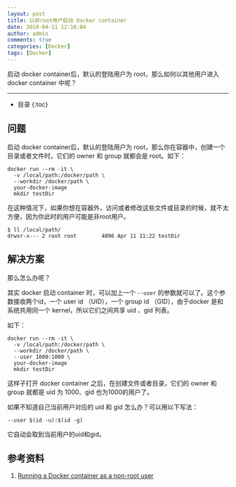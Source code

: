 ```yaml
---
layout: post
title: 以非root用户启动 Docker container
date: 2019-04-11 12:16:04
author: admin
comments: true
categories: [Docker]
tags: [Docker]
---
```


启动 docker container后，默认的登陆用户为 root，那么如何以其他用户进入docker container 中呢？

<!-- more -->
---




* 目录
{:toc}
## 问题

启动 docker container后，默认的登陆用户为 root，那么你在容器中，创建一个目录或者文件时，它们的 owner 和 group 就都会是 root。如下：

```shell
docker run --rm -it \
  -v /local/path:/docker/path \ 
  --workdir /docker/path \  
  your-docker-image 
  mkdir testDir 
```

在这种情况下，如果你想在容器外，访问或者修改这些文件或目录的时候，就不太方便，因为你此时的用户可能是非root用户。

```shell
$ ll /local/path/
drwxr-x--- 2 root root        4096 Apr 11 11:22 testDir
```

## 解决方案

那么怎么办呢？

其实 docker 启动 container 时，可以加上一个 `--user` 的参数就可以了。这个参数接收两个id，一个 user id （UID），一个 group id （GID），由于docker 是和 系统共用同一个 kernel，所以它们之间共享 uid 、gid 列表。

如下：

```shell
docker run --rm -it \
  -v /local/path:/docker/path \ 
  --workdir /docker/path \  
  --user 1000:1000 \ 
  your-docker-image 
  mkdir testDir 
```

这样子打开 docker container 之后，在创建文件或者目录，它们的 owner 和 group 就都是 uid 为 1000、gid 也为1000的用户了。

如果不知道自己当前用户对应的 uid 和 gid 怎么办？可以用以下写法：

```shell
--user $(id -u):$(id -g)
```

它自动会取到当前用户的uid和gid。

## 参考资料

1. [Running a Docker container as a non-root user](https://medium.com/redbubble/running-a-docker-container-as-a-non-root-user-7d2e00f8ee15)

